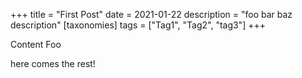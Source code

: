 +++
title = "First Post"
date = 2021-01-22
description = "foo bar baz description"
[taxonomies]
tags = ["Tag1", "Tag2", "tag3"]
+++

Content Foo

<!-- more -->

here comes the rest!
